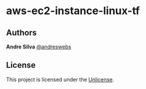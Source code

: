 # aws-ec2-instance-linux-tf

## Authors

**Andre Silva** [@andreswebs](https://github.com/andreswebs)

## License

This project is licensed under the [Unlicense](UNLICENSE.md).
